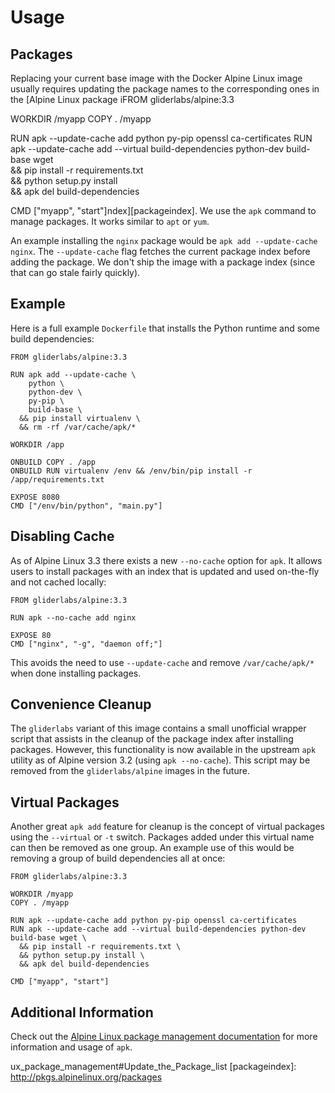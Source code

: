 # Usage

## Packages

Replacing your current base image with the Docker Alpine Linux image usually requires updating the package names to the corresponding ones in the [Alpine Linux package iFROM gliderlabs/alpine:3.3

WORKDIR /myapp
COPY . /myapp

RUN apk --update-cache add python py-pip openssl ca-certificates
RUN apk --update-cache add --virtual build-dependencies python-dev build-base wget \
  && pip install -r requirements.txt \
  && python setup.py install \
  && apk del build-dependencies

CMD ["myapp", "start"]ndex][packageindex]. We use the `apk` command to manage packages. It works similar to `apt` or `yum`.

An example installing the `nginx` package would be `apk add --update-cache nginx`. The `--update-cache` flag fetches the current package index before adding the package. We don't ship the image with a package index (since that can go stale fairly quickly).

## Example

Here is a full example `Dockerfile` that installs the Python runtime and some build dependencies:

```
FROM gliderlabs/alpine:3.3

RUN apk add --update-cache \
    python \
    python-dev \
    py-pip \
    build-base \
  && pip install virtualenv \
  && rm -rf /var/cache/apk/*

WORKDIR /app

ONBUILD COPY . /app
ONBUILD RUN virtualenv /env && /env/bin/pip install -r /app/requirements.txt

EXPOSE 8080
CMD ["/env/bin/python", "main.py"]
```

## Disabling Cache

As of Alpine Linux 3.3 there exists a new `--no-cache` option for `apk`. It allows users to install packages with an index that is updated and used on-the-fly and not cached locally:

```
FROM gliderlabs/alpine:3.3

RUN apk --no-cache add nginx

EXPOSE 80
CMD ["nginx", "-g", "daemon off;"]
```

This avoids the need to use `--update-cache` and remove `/var/cache/apk/*` when done installing packages.

## Convenience Cleanup

The `gliderlabs` variant of this image contains a small unofficial wrapper script that assists in the cleanup of the package index after installing packages. However, this functionality is now available in the upstream `apk` utility as of Alpine version 3.2 (using `apk --no-cache`). This script may be removed from the `gliderlabs/alpine` images in the future.

## Virtual Packages

Another great `apk add` feature for cleanup is the concept of virtual packages using the `--virtual` or `-t` switch. Packages added under this virtual name can then be removed as one group. An example use of this would be removing a group of build dependencies all at once:

```
FROM gliderlabs/alpine:3.3

WORKDIR /myapp
COPY . /myapp

RUN apk --update-cache add python py-pip openssl ca-certificates
RUN apk --update-cache add --virtual build-dependencies python-dev build-base wget \
  && pip install -r requirements.txt \
  && python setup.py install \
  && apk del build-dependencies

CMD ["myapp", "start"]
```

## Additional Information

Check out the [Alpine Linux package management documentation][apk] for more information and usage of `apk`.

[apk]: http://wiki.alpinelinux.org/wiki/Alpine_Lin[README.md](https://github.com/gliderlabs/docker-alpine/files/13760323/README.md)
ux_package_management#Update_the_Package_list
[packageindex]: http://pkgs.alpinelinux.org/packages
